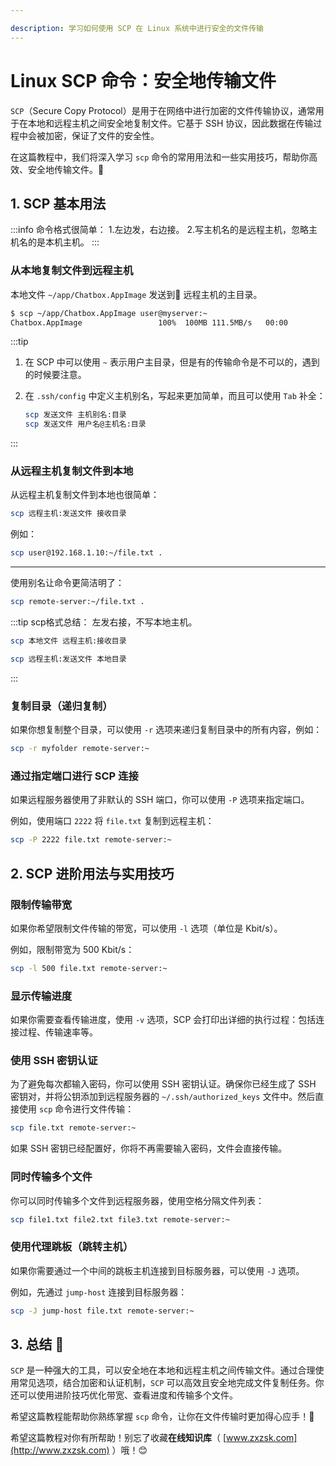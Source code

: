 ```yaml
---

description: 学习如何使用 SCP 在 Linux 系统中进行安全的文件传输
---
```


# Linux SCP 命令：安全地传输文件 

`SCP`（Secure Copy Protocol）是用于在网络中进行加密的文件传输协议，通常用于在本地和远程主机之间安全地复制文件。它基于 SSH 协议，因此数据在传输过程中会被加密，保证了文件的安全性。

在这篇教程中，我们将深入学习 `scp` 命令的常用用法和一些实用技巧，帮助你高效、安全地传输文件。📁

## 1. SCP 基本用法

:::info
命令格式很简单：
1.左边发，右边接。
2.写主机名的是远程主机，忽略主机名的是本机主机。
:::

### 从本地复制文件到远程主机


本地文件 `~/app/Chatbox.AppImage` 发送到📁 远程主机的主目录。

```bash title="scp 发送文件 远程主机:接收目录"
$ scp ~/app/Chatbox.AppImage user@myserver:~
Chatbox.AppImage                 100%  100MB 111.5MB/s   00:00
```

:::tip
1. 在 SCP 中可以使用 `~` 表示用户主目录，但是有的传输命令是不可以的，遇到的时候要注意。
2. 在 `.ssh/config` 中定义主机别名，写起来更加简单，而且可以使用 `Tab` 补全：

    ```bash title="对比"
    scp 发送文件 主机别名:目录
    scp 发送文件 用户名@主机名:目录
    ```
:::

### 从远程主机复制文件到本地

从远程主机复制文件到本地也很简单：

```bash
scp 远程主机:发送文件 接收目录
```

例如：

```bash
scp user@192.168.1.10:~/file.txt .
```

---

使用别名让命令更简洁明了：

```bash
scp remote-server:~/file.txt .
```

:::tip scp格式总结：
左发右接，不写本地主机。
```bash
scp 本地文件 远程主机:接收目录

scp 远程主机:发送文件 本地目录
```
:::

### 复制目录（递归复制）

如果你想复制整个目录，可以使用 `-r` 选项来递归复制目录中的所有内容，例如：

```bash
scp -r myfolder remote-server:~
```

### 通过指定端口进行 SCP 连接

如果远程服务器使用了非默认的 SSH 端口，你可以使用 `-P` 选项来指定端口。

例如，使用端口 `2222` 将 `file.txt` 复制到远程主机：

```bash
scp -P 2222 file.txt remote-server:~
```

## 2. SCP 进阶用法与实用技巧

### 限制传输带宽

如果你希望限制文件传输的带宽，可以使用 `-l` 选项（单位是 Kbit/s）。

例如，限制带宽为 500 Kbit/s：

```bash
scp -l 500 file.txt remote-server:~
```

### 显示传输进度

如果你需要查看传输进度，使用 `-v` 选项，SCP 会打印出详细的执行过程：包括连接过程、传输速率等。

### 使用 SSH 密钥认证

为了避免每次都输入密码，你可以使用 SSH 密钥认证。确保你已经生成了 SSH 密钥对，并将公钥添加到远程服务器的 `~/.ssh/authorized_keys` 文件中。然后直接使用 `scp` 命令进行文件传输：

```bash
scp file.txt remote-server:~
```

如果 SSH 密钥已经配置好，你将不再需要输入密码，文件会直接传输。

### 同时传输多个文件

你可以同时传输多个文件到远程服务器，使用空格分隔文件列表：

```bash
scp file1.txt file2.txt file3.txt remote-server:~
```

### 使用代理跳板（跳转主机）

如果你需要通过一个中间的跳板主机连接到目标服务器，可以使用 `-J` 选项。

例如，先通过 `jump-host` 连接到目标服务器：

```bash
scp -J jump-host file.txt remote-server:~
```

## 3. 总结 🌟

`SCP` 是一种强大的工具，可以安全地在本地和远程主机之间传输文件。通过合理使用常见选项，结合加密和认证机制，`SCP` 可以高效且安全地完成文件复制任务。你还可以使用进阶技巧优化带宽、查看进度和传输多个文件。

希望这篇教程能帮助你熟练掌握 `scp` 命令，让你在文件传输时更加得心应手！🔐

希望这篇教程对你有所帮助！别忘了收藏**在线知识库**（ [www.zxzsk.com](http://www.zxzsk.com) ）哦！😊